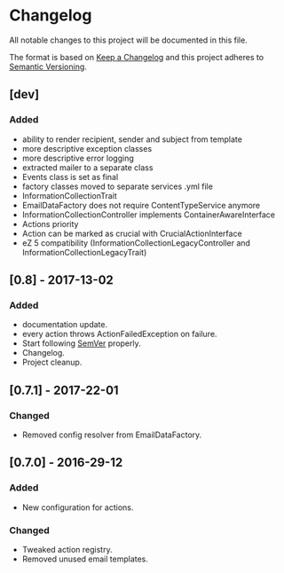 Changelog
=========

All notable changes to this project will be documented in this file.

The format is based on [Keep a Changelog](http://keepachangelog.com/)
and this project adheres to [Semantic Versioning](http://semver.org/).

## [dev]
### Added
- ability to render recipient, sender and subject from template
- more descriptive exception classes
- more descriptive error logging
- extracted mailer to a separate class
- Events class is set as final
- factory classes moved to separate services .yml file
- InformationCollectionTrait
- EmailDataFactory does not require ContentTypeService anymore
- InformationCollectionController implements ContainerAwareInterface
- Actions priority
- Action can be marked as crucial with CrucialActionInterface
- eZ 5 compatibility (InformationCollectionLegacyController and InformationCollectionLegacyTrait)

## [0.8] - 2017-13-02
### Added
- documentation update.
- every action throws ActionFailedException on failure.
- Start following [SemVer](http://semver.org) properly.
- Changelog.
- Project cleanup.

## [0.7.1] - 2017-22-01
### Changed
- Removed config resolver from EmailDataFactory.

## [0.7.0] - 2016-29-12
### Added
- New configuration for actions.

### Changed
- Tweaked action registry.
- Removed unused email templates.
